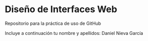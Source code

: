 # Diseño de Interfaces Web
Repositorio para la práctica de uso de GitHub

Incluye a continuación tu nombre y apellidos:
Daniel Nieva García
